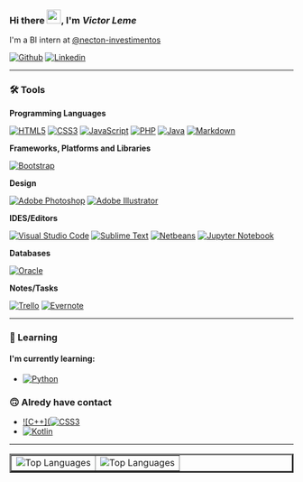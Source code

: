 ### Hi there <img src="https://github.com/souvikguria98/souvikguria98/blob/master/Hi.gif" width="25">, I'm **_Victor Leme_**

I'm a BI intern at [@necton-investimentos](https://www.necton.com.br/)

[![Github](https://img.shields.io/badge/-Github-000?style=flat-square&logo=Github&logoColor=white&link=https://github.com/Vic-Tec)](https://github.com/Vic-Tec)
[![Linkedin](https://img.shields.io/badge/-LinkedIn-blue?style=flat-square&logo=Linkedin&logoColor=white&link=https://www.linkedin.com/in/victorleme/)](https://www.linkedin.com/in/victorleme/)

---

### :hammer_and_wrench: Tools

**Programming Languages**

[![HTML5](https://img.shields.io/badge/HTML5-%23E34F26.svg?style=flat-square&logo=html5&logoColor=white)](https://www.w3schools.com/html/)
[![CSS3](https://img.shields.io/badge/-CSS3-%231572B6.svg?style=flat-square&logo=css3&logoColor=ffffff)](https://www.w3schools.com/css/)
[![JavaScript](https://img.shields.io/badge/-JavaScript-%23323330.svg?style=flat-square&logo=javascript&logoColor=%23F7DF1E)](https://www.w3schools.com/js/)
[![PHP](https://img.shields.io/badge/-PHP-%23777BB4.svg?style=flat-square&logo=php&logoColor=ffffff)](https://www.php.net/)
[![Java](https://img.shields.io/badge/-Java-%23ED8B00.svg??style=flat-square&logo=java&logoColor=WHITE)](https://www.java.com/pt-BR/)
[![Markdown](https://img.shields.io/badge/Markdown-%23000000.svg?style=flat-square&logo=markdown&logoColor=white)](https://www.markdownguide.org/)

**Frameworks, Platforms and Libraries**

[![Bootstrap](https://img.shields.io/badge/Bootstrap-%23563D7C.svg?style=flat-square&logo=bootstrap&logoColor=white)](https://getbootstrap.com//)

**Design**

[![Adobe Photoshop](https://img.shields.io/badge/Adobe%20Photoshop-%2331A8FF.svg?style=flat-square&logo=adobephotoshop&logoColor=white)](https://www.adobe.com/br/products/photoshop.html)
[![Adobe Illustrator](https://img.shields.io/badge/Adobe%20Illustrator-%23FF9A00.svg?style=flat-square&logo=adobeillustrator&logoColor=white)](https://www.adobe.com/br/products/illustrator.html)

**IDES/Editors**

[![Visual Studio Code](https://img.shields.io/badge/-Visual%20Studio%20Code-007ACC?style=flat-square&logo=visual-studio-code&logoColor=FFFFFF)](https://code.visualstudio.com/)
[![Sublime Text](https://img.shields.io/badge/-Visual%20Studio%20Code-007ACC?style=flat-square&logo=visual-studio-code&logoColor=FFFFFF)](https://code.visualstudio.com/)
[![Netbeans](https://img.shields.io/badge/-Visual%20Studio%20Code-007ACC?style=flat-square&logo=visual-studio-code&logoColor=FFFFFF)](https://code.visualstudio.com/)
[![Jupyter Notebook](https://img.shields.io/badge/Jupyter%20Notebook-%23FA0F00.svg?style=flat-square&logo=jupyter&logoColor=white)](https://jupyter.org/)

**Databases**

[![Oracle](https://img.shields.io/badge/oracle-%23F00000.svg?style=flat-square&logo=oracle&logoColor=white)](https://www.oracle.com/br/database/)

**Notes/Tasks**

[![Trello](https://img.shields.io/badge/Trello-%23026AA7.svg?style=flat-square&logo=Trello&logoColor=white)](https://trello.com/)
[![Evernote](https://img.shields.io/badge/Evernote-00a90e?style=flat-square&logo=Evernote&logoColor=white)](https://www.evernote.com/client/web?)


---

### 🌱 Learning

#### I'm currently learning:

- [![Python](https://img.shields.io/badge/Python-3670A0?style=flat-square&logo=python&logoColor=ffdd54)](https://www.python.org/)

### 🙃 Alredy have contact

- [![C++](![CSS3](https://img.shields.io/badge/css3-%231572B6.svg?style=flat-square&logo=css3&logoColor=white)](http://www.cplusplus.org/)
- [![Kotlin](https://img.shields.io/badge/kotlin-%230095D5.svg?style=flat-square&logo=kotlin&logoColor=white)](https://developer.android.com/kotlin/)

---

<table border="3">
  <tr>
    <td>
      <img src="https://github-readme-stats.vercel.app/api/top-langs/?username=Vic-Tec&show_icons=true&title_color=fff&icon_color=00d9ff&text_color=fff&bg_color=0d1117" alt="Top Languages" />
    </td>
    <td>
<img src="https://github-readme-stats.vercel.app/api/?username=Vic-Tec&show_icons=true&title_color=fff&icon_color=00d9ff&text_color=fff&bg_color=0d1117" alt="Top Languages" />
    </td>
  </tr>
</table>

<!--
**Vic-Tec/Vic-Tec** is a ✨ _special_ ✨ repository because its `README.md` (this file) appears on your GitHub profile.

Here are some ideas to get you started:

- 🔭 I’m currently working on ...
- 🌱 I’m currently learning ...
- 👯 I’m looking to collaborate on ...
- 🤔 I’m looking for help with ...
- 💬 Ask me about ...
- 📫 How to reach me: ...
- 😄 Pronouns: ...
- ⚡ Fun fact: ...
-->

